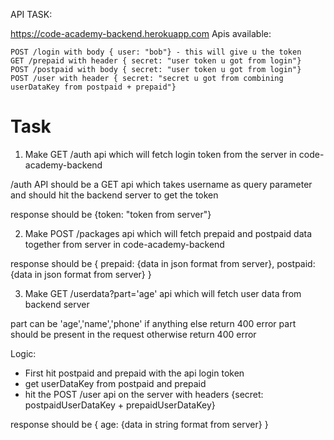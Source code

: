 API TASK:

https://code-academy-backend.herokuapp.com
Apis available:
```
POST /login with body { user: "bob"} - this will give u the token
GET /prepaid with header { secret: "user token u got from login"}
POST /postpaid with body { secret: "user token u got from login"}
POST /user with header { secret: "secret u got from combining userDataKey from postpaid + prepaid"}
```

# Task

1. Make GET /auth api which will fetch login token from the server in code-academy-backend

/auth API should be a GET api which takes username as query parameter
and should hit the backend server to get the token

response should be {token: "token from server"}


2. Make POST /packages api which will fetch prepaid and postpaid data together from server in code-academy-backend

response should be {
  prepaid: {data in json format from server},
  postpaid: {data in json format from server}
}

3. Make GET /userdata?part='age' api which will fetch user data from backend server

  part can be 'age','name','phone' if anything else return 400 error
  part should be present in the request otherwise return 400 error

Logic:
 - First hit postpaid and prepaid with the api login token
 - get userDataKey from postpaid and prepaid
 - hit the POST /user api on the server with headers {secret: postpaidUserDataKey + prepaidUserDataKey}

response should be {
  age: {data in string format from server}
}
